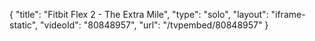 {
    "title": "Fitbit Flex 2 - The Extra Mile",
    "type": "solo",
    "layout": "iframe-static",
    "videoId": "80848957",
    "url": "\/tvpembed\/80848957"
}